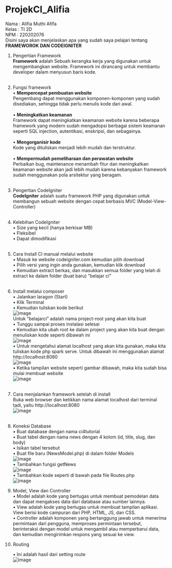 # ProjekCI_Alifia
Nama : Alifia Muthi Afifa <br>
Kelas : TI 2D <br>
NPM : 220202076 <br>
Disini saya akan menjelaskan apa yang sudah saya pelajari tentang **FRAMEWOROK DAN CODEIGNITER** <br>
1. Pengertian Framework <br>
  **Framework** adalah Sebuah kerangka kerja yang digunakan untuk mengembangkan website. Framework ini dirancang untuk membantu developer dalam menyusun baris kode. <br> <br>
  
2. Fungsi framework <br>
    •	**Mempercepat pembuatan website** <br>
      Pengembang dapat menggunakan komponen-komponen yang sudah disediakan, sehingga tidak perlu menulis kode dari awal. <br> <br>
    •	**Meningkatkan keamanan** <br>
      Framework dapat meningkatkan keamanan website karena beberapa framework yang modern sudah mengadopsi berbagai sistem keamanan seperti SQL injection, autentikasi, enskripsi, dan sebagainya. <br> <br>
    •	**Mengorganisir kode** <br>
      Kode yang dituliskan menjadi lebih mudah dan terstruktur. <br> <br>
    •	**Mempermudah pemeliharaan dan perawatan website** <br>
      Perbaikan bug, maintenance menambah fitur dan meningkatkan keamanan website akan jadi lebih mudah karena kebanyakan framework sudah menggunakan pola arsitektur yang beragam. <br> <br>
      
3. Pengertian CodeIgniter <br>
  **CodeIgniter** adalah suatu framework PHP yang digunakan untuk membangun sebuah website dengan cepat berbasis MVC (Model-View-Controller) <br> <br>
  
4. Kelebihan CodeIgniter <br>
    •	Size yang kecil (hanya berkisar MB) <br>
    •	Fleksibel <br>
    •	Dapat dimodifikasi <br> <br>
    
5.	Cara Install CI manual melalui website <br>
      •	Masuk ke website codeigniter.com kemudian pilih download <br>
      •	Pilih versi yang ingin anda gunakan, kemudian klik download <br>
      • Kemudian extract berkas, dan masukkan semua folder yang telah di extract ke dalam folder (buat baru) "belajar ci" <br> <br>
      
6.	Install melalui composer <br>
      •	Jalankan laragon (Start) <br>
      •	Klik Terminal <br>
      •	Kemudian tuliskan kode berikut <br>
      ![image](https://github.com/alifiaafi/ProjekCI_Alifia/assets/134401933/b3741e38-f32c-4479-a444-b7e7510ac13c) <br>
      Untuk “belajarci” adalah nama project-root yang akan kita buat <br>
      •	Tunggu sampai proses instalasi selesai <br>
      •	Kemudian kita ubah root ke dalam project yang akan kita buat dengan menuliskan kode seperti dibawah ini <br>
      ![image](https://github.com/alifiaafi/ProjekCI_Alifia/assets/134401933/f8ad40f0-944a-4035-a573-0ff251b56f6c) <br>
      •	Untuk mengetahui alamat localhost yang akan kita gunakan, maka kita tuliskan kode php spark serve. Untuk dibawah ini menggunakan alamat http://localhost:8080 <br>
      ![image](https://github.com/alifiaafi/ProjekCI_Alifia/assets/134401933/6a228469-c01e-4bca-92d6-453473f64805) <br>
      •	Ketika tampilan website seperti gambar dibawah, maka kita sudah bisa mulai membuat website <br>
      ![image](https://github.com/alifiaafi/ProjekCI_Alifia/assets/134401933/a1b9a178-66a9-43e7-a3e8-189e0d7fa0ed) <br> <br>

7.	Cara menjalankan framework setelah di install <br>
   Buka web browser dan ketikkan nama alamat localhost dari terminal tadi, yaitu http://localhost:8080 <br>
   ![image](https://github.com/alifiaafi/ProjekCI_Alifia/assets/134401933/a1b9a178-66a9-43e7-a3e8-189e0d7fa0ed) <br> <br>

8. Koneksi Database <br>
   •	Buat database dengan nama ci4tutorial <br>
   •	Buat tabel dengan nama news dengan 4 kolom (id, title, slug, dan body) <br>
   •	Isikan tabel tersebut <br>
   •	Buat file baru (NewsModel.php) di dalam folder Models <br>
   ![image](https://github.com/alifiaafi/ProjekCI_Alifia/assets/134401933/e0df4514-1213-4025-9507-842e34712c00) <br>
   • Tambahkan fungsi getNews <br>
   ![image](https://github.com/alifiaafi/ProjekCI_Alifia/assets/134401933/d7b354be-5bf2-4512-9488-3bf1306e972d) <br>
   • Tambahkan kode seperti di bawah pada file Routes.php <br>
   ![image](https://github.com/alifiaafi/ProjekCI_Alifia/assets/134401933/0cbba9e5-37e1-48b1-a7c2-aa286638e4db) <br>

9. Model, View dan Controller <br>
   • Model adalah kode yang bertugas untuk membuat pemodelan data dan dapat mengakses data dari database atau sumber lainnya. <br>
   • View adalah kode yang bertugas untuk membuat tampilan aplikasi. View berisi kode campuran dari PHP, HTML, JS, dan CSS. <br>
   • Controller adalah komponen yang bertanggung jawab untuk menerima permintaan dari pengguna, memproses permintaan tersebut, berinteraksi dengan model untuk mengambil atau memperbarui data, dan kemudian
     mengirimkan respons yang sesuai ke view. <br>

10. Routing <br>
    
    • Ini adalah hasil dari setting route <br>
    ![image](https://github.com/alifiaafi/ProjekCI_Alifia/assets/134401933/12e72c4b-a771-4e4b-b3a8-51c31a921bb4)
